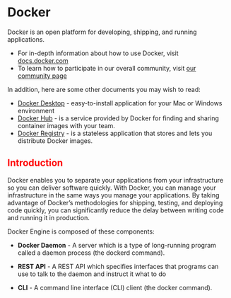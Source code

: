 
# Docker

Docker is an open platform for developing, shipping, and running applications.

- For in-depth information about how to use Docker, visit [docs.docker.com](https://docs.docker.com/)
- To learn how to participate in our overall community, visit [our community page](https://www.docker.com/docker-community)

In addition, here are some other documents you may wish to read:

- [Docker Desktop](https://docs.docker.com/desktop/) - easy-to-install application for your Mac or Windows environment
- [Docker Hub](https://docs.docker.com/docker-hub/) - is a service provided by Docker for finding and sharing container images with your team.
- [Docker Registry](https://docs.docker.com/registry/) - is a stateless application that stores and lets you distribute Docker images.


## <font color='red'> Introduction </font>

Docker enables you to separate your applications from your infrastructure so you can deliver software quickly. With Docker, you can manage your infrastructure in the same ways you manage your applications. By taking advantage of Docker’s methodologies for shipping, testing, and deploying code quickly, you can significantly reduce the delay between writing code and running it in production.

Docker Engine is composed of these components:

- **Docker Daemon** - A server which is a type of long-running program called a daemon process (the dockerd command).

- **REST API** - A REST API which specifies interfaces that programs can use to talk to the daemon and instruct it what to do

- **CLI** - A command line interface (CLI) client (the docker command).